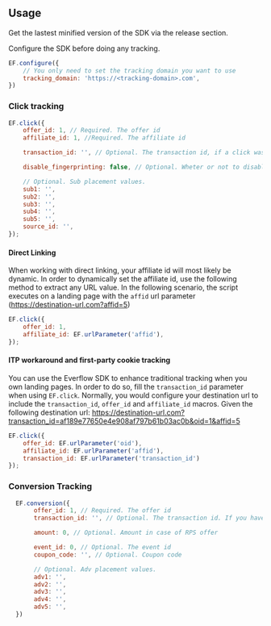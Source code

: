 ## Usage

Get the lastest minified version of the SDK via the release section.

Configure the SDK before doing any tracking.

```javascript
EF.configure({
    // You only need to set the tracking domain you want to use
    tracking_domain: 'https://<tracking-domain>.com',
})
```

### Click tracking

```javascript
EF.click({
    offer_id: 1, // Required. The offer id
    affiliate_id: 1, //Required. The affiliate id

    transaction_id: '', // Optional. The transaction id, if a click was already generated. Used to enhance regular tracking and store a first party cookie.

    disable_fingerprinting: false, // Optional. Wheter or not to disable browser fingerprinting used enhance user tracking. Defaults to false

    // Optional. Sub placement values.
    sub1: '',
    sub2: '',
    sub3: '',
    sub4: '',
    sub5: '',
    source_id: '',
});
```

#### Direct Linking

When working with direct linking, your affiliate id will most likely be dynamic. In order to dynamically set the affiliate id, use the following method to extract any URL value. In the following scenario, the script executes on a landing page with the `affid` url parameter (https://destination-url.com?affid=5)

```javascript
EF.click({
    offer_id: 1, 
    affiliate_id: EF.urlParameter('affid'), 
});
```

#### ITP workaround and first-party cookie tracking

You can use the Everflow SDK to enhance traditional tracking when you own landing pages. In order to do so, fill the `transaction_id` parameter when using `EF.click`. Normally, you would configure your destination url to include the `transaction_id`, `offer_id` and `affiliate_id` macros. Given the following destination url: https://destination-url.com?transaction_id=af189e77650e4e908af797b61b03ac0b&oid=1&affid=5

```javascript
EF.click({
    offer_id: EF.urlParameter('oid'), 
    affiliate_id: EF.urlParameter('affid'),
    transaction_id: EF.urlParameter('transaction_id')
});
```

### Conversion Tracking

 ```javascript
   EF.conversion({
        offer_id: 1, // Required. The offer id
        transaction_id: '', // Optional. The transaction id. If you have access to it, otherwise the SDK tries to locate one for the current user.

        amount: 0, // Optional. Amount in case of RPS offer

        event_id: 0, // Optional. The event id
        coupon_code: '', // Optional. Coupon code

        // Optional. Adv placement values.
        adv1: '',
        adv2: '',
        adv3: '',
        adv4: '',
        adv5: '',
   })
 ```